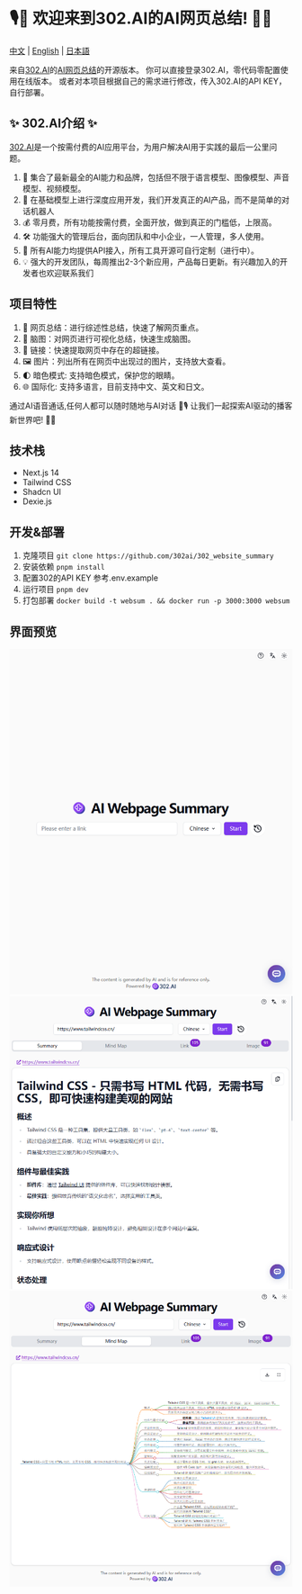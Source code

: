# 🎙️🤖 欢迎来到302.AI的AI网页总结! 🚀✨

[中文](README_zh.md) | [English](README.md) | [日本語](README_ja.md)

来自[302.AI](https://302.ai)的[AI网页总结](https://302.ai/tools/websum/)的开源版本。
你可以直接登录302.AI，零代码零配置使用在线版本。
或者对本项目根据自己的需求进行修改，传入302.AI的API KEY，自行部署。

## ✨ 302.AI介绍 ✨
[302.AI](https://302.ai)是一个按需付费的AI应用平台，为用户解决AI用于实践的最后一公里问题。
1. 🧠 集合了最新最全的AI能力和品牌，包括但不限于语言模型、图像模型、声音模型、视频模型。
2. 🚀 在基础模型上进行深度应用开发，我们开发真正的AI产品，而不是简单的对话机器人
3. 💰 零月费，所有功能按需付费，全面开放，做到真正的门槛低，上限高。
4. 🛠 功能强大的管理后台，面向团队和中小企业，一人管理，多人使用。
5. 🔗 所有AI能力均提供API接入，所有工具开源可自行定制（进行中）。
6. 💡 强大的开发团队，每周推出2-3个新应用，产品每日更新。有兴趣加入的开发者也欢迎联系我们

## 项目特性
1. 📝 网页总结：进行综述性总结，快速了解网页重点。
2. 🧠 脑图：对网页进行可视化总结，快速生成脑图。
3. 🔗 链接：快速提取网页中存在的超链接。
4. 🖼️ 图片：列出所有在网页中出现过的图片，支持放大查看。
4. 🌓 暗色模式: 支持暗色模式，保护您的眼睛。
5. 🌐 国际化: 支持多语言，目前支持中文、英文和日文。

通过AI语音通话,任何人都可以随时随地与AI对话 🎉🎙️ 让我们一起探索AI驱动的播客新世界吧! 🌟🚀

## 技术栈
- Next.js 14
- Tailwind CSS
- Shadcn UI
- Dexie.js

## 开发&部署
1. 克隆项目 `git clone https://github.com/302ai/302_website_summary`
2. 安装依赖 `pnpm install`
3. 配置302的API KEY 参考.env.example
4. 运行项目 `pnpm dev`
5. 打包部署 `docker build -t websum . && docker run -p 3000:3000 websum`

## 界面预览

![1. 主界面](docs/image-top.png)
![2. 网页总结](docs/image-summary.png)
![3. 脑图](docs/image-mind-map.png)
